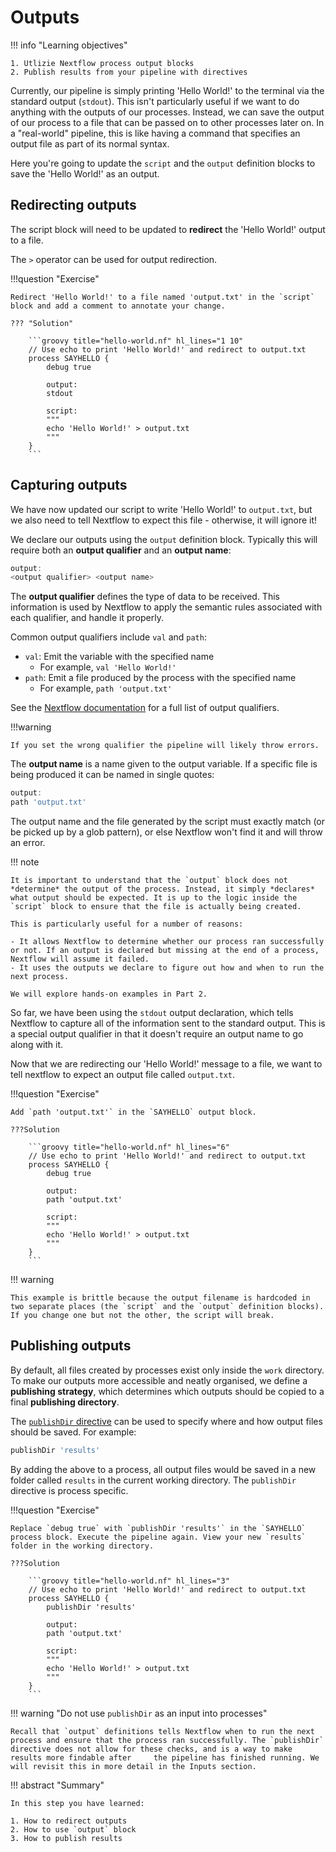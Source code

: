 # Outputs

!!! info "Learning objectives"

    1. Utlizie Nextflow process output blocks
    2. Publish results from your pipeline with directives

Currently, our pipeline is simply printing 'Hello World!' to the terminal via the standard output (`stdout`). This isn't particularly useful if we want to do anything with the outputs of our processes. Instead, we can save the output of our process to a file that can be passed on to other processes later on. In a "real-world" pipeline, this is like having a command that specifies an output file as part of its normal syntax.

Here you're going to update the `script` and the `output` definition blocks to save the 'Hello World!' as an output.

## Redirecting outputs

The script block will need to be updated to **redirect** the 'Hello World!' output to a file.

The `>` operator can be used for output redirection.

!!!question "Exercise"

    Redirect 'Hello World!' to a file named 'output.txt' in the `script` block and add a comment to annotate your change.

    ??? "Solution"

        ```groovy title="hello-world.nf" hl_lines="1 10"
        // Use echo to print 'Hello World!' and redirect to output.txt
        process SAYHELLO {
            debug true

            output:
            stdout

            script:
            """
            echo 'Hello World!' > output.txt
            """
        }
        ```

## Capturing outputs

We have now updated our script to write 'Hello World!' to `output.txt`, but we also need to tell Nextflow to expect this file - otherwise, it will ignore it! 

We declare our outputs using the `output` definition block. Typically this will require both an **output qualifier** and an **output name**:

```groovy
output:
<output qualifier> <output name>
```

The **output qualifier** defines the type of data to be received. This information is used by Nextflow to apply the semantic rules associated with each qualifier, and handle it properly.

Common output qualifiers include `val` and `path`:

- `val`: Emit the variable with the specified name
  - For example, `val 'Hello World!'`
- `path`: Emit a file produced by the process with the specified name
  - For example, `path 'output.txt'`

See the [Nextflow documentation](https://www.nextflow.io/docs/latest/process.html#outputs) for a full list of output qualifiers.

!!!warning

    If you set the wrong qualifier the pipeline will likely throw errors.

The **output name** is a name given to the output variable. If a specific file is being produced it can be named in single quotes:

```groovy title="hello-world.nf"
output:
path 'output.txt'
```

The output name and the file generated by the script must exactly match (or be picked up by a glob pattern), or else Nextflow won't find it and will throw an error.

!!! note

    It is important to understand that the `output` block does not *determine* the output of the process. Instead, it simply *declares* what output should be expected. It is up to the logic inside the `script` block to ensure that the file is actually being created.

    This is particularly useful for a number of reasons:
    
    - It allows Nextflow to determine whether our process ran successfully or not. If an output is declared but missing at the end of a process, Nextflow will assume it failed.
    - It uses the outputs we declare to figure out how and when to run the next process.

    We will explore hands-on examples in Part 2.

So far, we have been using the `stdout` output declaration, which tells Nextflow to capture all of the information sent to the standard output. This is a special output qualifier in that it doesn't require an output name to go along with it.

Now that we are redirecting our 'Hello World!' message to a file, we want to tell nextflow to expect an output file called `output.txt`.

!!!question "Exercise"

    Add `path 'output.txt'` in the `SAYHELLO` output block.

    ???Solution

        ```groovy title="hello-world.nf" hl_lines="6"
        // Use echo to print 'Hello World!' and redirect to output.txt
        process SAYHELLO {
            debug true

            output:
            path 'output.txt'

            script:
            """
            echo 'Hello World!' > output.txt
            """
        }
        ```

!!! warning

    This example is brittle because the output filename is hardcoded in two separate places (the `script` and the `output` definition blocks). If you change one but not the other, the script will break.

## Publishing outputs

By default, all files created by processes exist only inside the `work` directory. To make our outputs more accessible and neatly organised, we define a **publishing strategy**, which determines which outputs should be copied to a final **publishing directory**.

The [`publishDir` directive](https://www.nextflow.io/docs/latest/process.html#publishdir) can be used to specify where and how output files should be saved. For example:

```groovy
publishDir 'results'
```

By adding the above to a process, all output files would be saved in a new folder called `results` in the current working directory. The `publishDir` directive is process specific.

!!!question "Exercise"

    Replace `debug true` with `publishDir 'results'` in the `SAYHELLO` process block. Execute the pipeline again. View your new `results` folder in the working directory.

    ???Solution

        ```groovy title="hello-world.nf" hl_lines="3"
        // Use echo to print 'Hello World!' and redirect to output.txt
        process SAYHELLO {
            publishDir 'results'

            output:
            path 'output.txt'

            script:
            """
            echo 'Hello World!' > output.txt
            """
        }
        ```

!!! warning "Do not use `publishDir` as an input into processes"

    Recall that `output` definitions tells Nextflow when to run the next process and ensure that the process ran successfully. The `publishDir` directive does not allow for these checks, and is a way to make results more findable after     the pipeline has finished running. We will revisit this in more detail in the Inputs section.

!!! abstract "Summary"

    In this step you have learned:

    1. How to redirect outputs
    2. How to use `output` block
    3. How to publish results
